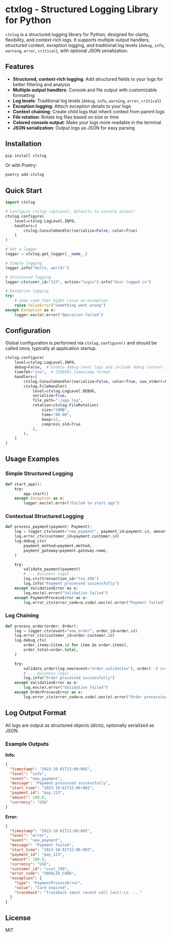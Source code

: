 # ctxlog - Structured Logging Library for Python

`ctxlog` is a structured logging library for Python, designed for clarity, flexibility, and context-rich logs. It supports multiple output handlers, structured context, exception logging, and traditional log levels (`debug`, `info`, `warning`, `error`, `critical`), with optional JSON serialization.

## Features

- **Structured, context-rich logging**: Add structured fields to your logs for better filtering and analysis
- **Multiple output handlers**: Console and file output with customizable formatting
- **Log levels**: Traditional log levels (`debug`, `info`, `warning`, `error`, `critical`)
- **Exception logging**: Attach exception details to your logs
- **Context chaining**: Create child logs that inherit context from parent logs
- **File rotation**: Rotate log files based on size or time
- **Colored console output**: Make your logs more readable in the terminal
- **JSON serialization**: Output logs as JSON for easy parsing

## Installation

```bash
pip install ctxlog
```

Or with Poetry:

```bash
poetry add ctxlog
```

## Quick Start

```python
import ctxlog

# Configure ctxlog (optional, defaults to console output)
ctxlog.configure(
    level=ctxlog.LogLevel.INFO,
    handlers=[
        ctxlog.ConsoleHandler(serialize=False, color=True)
    ]
)

# Get a logger
logger = ctxlog.get_logger(__name__)

# Simple logging
logger.info("Hello, world!")

# Structured logging
logger.ctx(user_id="123", action="login").info("User logged in")

# Exception logging
try:
    # Some code that might raise an exception
    raise ValueError("Something went wrong")
except Exception as e:
    logger.exc(e).error("Operation failed")
```

## Configuration

Global configuration is performed via `ctxlog.configure()` and should be called once, typically at application startup.

```python
ctxlog.configure(
    level=ctxlog.LogLevel.INFO,
    debug=False,  # Enable debug-level logs and include debug context fields
    timefmt="iso",  # ISO8601 timestamp format
    handlers=[
        ctxlog.ConsoleHandler(serialize=False, color=True, use_stderr=False),
        ctxlog.FileHandler(
            level=ctxlog.LogLevel.DEBUG,
            serialize=True,
            file_path="./app.log",
            rotation=ctxlog.FileRotation(
                size="20MB",
                time="00.00",
                keep=12,
                compress_old=True
            ),
        ),
    ]
)
```

## Usage Examples

### Simple Structured Logging

```python
def start_app():
    try:
        app.start()
    except Exception as e:
        logger.exc(e).error("Failed to start app")
```

### Contextual Structured Logging

```python
def process_payment(payment: Payment):
    log = logger.ctx(event="new_payment", payment_id=payment.id, amount=payment.amount, currency=payment.currency)
    log.error_ctx(customer_id=payment.customer.id)
    log.debug_ctx(
        payment_method=payment.method,
        payment_gateway=payment.gateway.name,
    )

    try:
        validate_payment(payment)
        # ... business logic ...
        log.ctx(transaction_id="txn_456")
        log.info("Payment processed successfully")
    except ValidationError as e:
        log.exc(e).error("Validation failed")
    except PaymentProcessError as e:
        log.error_ctx(error_code=e.code).exc(e).error("Payment failed")
```

### Log Chaining

```python
def process_order(order: Order):
    log = logger.ctx(event="new_order", order_id=order.id)
    log.error_ctx(customer_id=order.customer.id)
    log.debug_ctx(
        order_items=[item.id for item in order.items],
        order_total=order.total,
    )

    try:
        validate_order(log.new(event="order_validation"), order)  # Use chained log for validation
        # ... business logic ...
        log.info("Order processed successfully")
    except ValidationError as e:
        log.exc(e).error("Validation failed")
    except OrderProcessError as e:
        log.error_ctx(error_code=e.code).exc(e).error("Order processing failed")
```

## Log Output Format

All logs are output as structured objects (dicts), optionally serialized as JSON.

### Example Outputs

**Info:**

```json
{
  "timestamp": "2023-10-01T12:00:00Z",
  "level": "info",
  "event": "new_payment",
  "message": "Payment processed successfully",
  "start_time": "2023-10-01T12:00:00Z",
  "payment_id": "pay_123",
  "amount": 100.0,
  "currency": "USD"
}
```

**Error:**

```json
{
  "timestamp": "2023-10-01T12:00:00Z",
  "level": "error",
  "event": "new_payment",
  "message": "Payment failed",
  "start_time": "2023-10-01T12:00:00Z",
  "payment_id": "pay_123",
  "amount": 100.0,
  "currency": "USD",
  "customer_id": "cust_789",
  "error_code": "INVALID_CARD",
  "exception": {
    "type": "PaymentProcessError",
    "value": "Card expired",
    "traceback": "Traceback (most recent call last):\n  ..."
  }
}
```

## License

MIT
